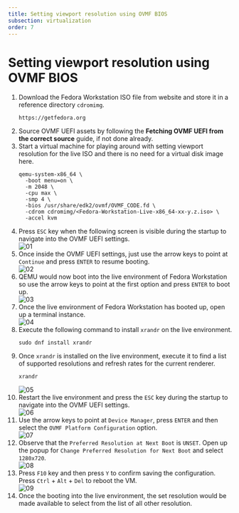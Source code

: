```yaml
---
title: Setting viewport resolution using OVMF BIOS  
subsection: virtualization  
order: 7  
---
```


# Setting viewport resolution using OVMF BIOS

1. Download the Fedora Workstation ISO file from website and store it in a reference directory `cdromimg`.  
   ```
   https://getfedora.org
   ```
2. Source OVMF UEFI assets by following the **Fetching OVMF UEFI from the correct source** guide, if not done already.  
3. Start a virtual machine for playing around with setting viewport resolution for the live ISO and there is no need for a virtual disk image here.  
   ```
   qemu-system-x86_64 \
     -boot menu=on \
     -m 2048 \
     -cpu max \
     -smp 4 \
     -bios /usr/share/edk2/ovmf/OVMF_CODE.fd \
     -cdrom cdromimg/<Fedora-Workstation-Live-x86_64-xx-y.z.iso> \
     -accel kvm
   ```
4. Press `ESC` key when the following screen is visible during the startup to navigate into the OVMF UEFI settings.  
   ![01](https://user-images.githubusercontent.com/49605954/127020743-854bfcf1-90f7-4a5c-8812-82dfc6c32d95.png)
5. Once inside the OVMF UEFI settings, just use the arrow keys to point at `Continue` and press `ENTER` to resume booting.  
   ![02](https://user-images.githubusercontent.com/49605954/127020748-04bd0470-5778-4acb-8c57-1217e61d1342.png)
6. QEMU would now boot into the live environment of Fedora Workstation so use the arrow keys to point at the first option and press `ENTER` to boot up.  
   ![03](https://user-images.githubusercontent.com/49605954/127020753-ba1ccb0e-6e0a-4a6d-9f73-a1ab60025ff5.png)
7. Once the live environment of Fedora Workstation has booted up, open up a terminal instance.  
   ![04](https://user-images.githubusercontent.com/49605954/127020756-6d9f7600-4ce7-4d7d-931d-31dd97295a02.png)
8. Execute the following command to install `xrandr` on the live environment.  
   ```
   sudo dnf install xrandr
   ```
9. Once `xrandr` is installed on the live environment, execute it to find a list of supported resolutions and refresh rates for the current renderer.  
   ```
   xrandr
   ```
   ![05](https://user-images.githubusercontent.com/49605954/127020760-402adde3-abcc-4648-a426-c4bac9b40983.png)
10. Restart the live environment and press the `ESC` key during the startup to navigate into the OVMF UEFI settings.  
    ![06](https://user-images.githubusercontent.com/49605954/127020761-2132247b-390b-4673-b367-779ebdb1b8a3.png)
11. Use the arrow keys to point at `Device Manager`, press `ENTER` and then select the `OVMF Platform Configuration` option.  
    ![07](https://user-images.githubusercontent.com/49605954/127020763-919c4f67-6ab1-4233-a1bb-8d310b90250b.png)
12. Observe that the `Preferred Resolution at Next Boot` is `UNSET`. Open up the popup for `Change Preferred Resolution for Next Boot` and select `1280x720`.  
    ![08](https://user-images.githubusercontent.com/49605954/127020765-73d234bf-4d45-47b6-91bf-df48e234d073.png)
13. Press `F10` key and then press `Y` to confirm saving the configuration. Press `Ctrl` + `Alt` + `Del` to reboot the VM.  
    ![09](https://user-images.githubusercontent.com/49605954/127020767-847dc3f4-4a50-422a-a606-92b9e3f60ccf.png)
14. Once the booting into the live environment, the set resolution would be made available to select from the list of all other resolution.  
